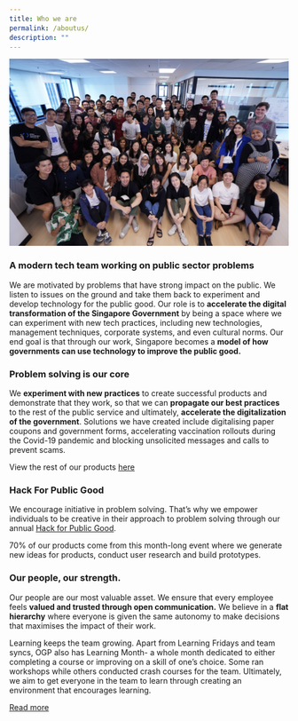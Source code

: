 ```yaml
---
title: Who we are
permalink: /aboutus/
description: ""
---
```

![](/images/aboutus.png)

### A modern tech team working on public sector problems

  
We are motivated by problems that have strong impact on the public. We listen to issues on the ground and take them back to experiment and develop technology for the public good. Our role is to **accelerate the digital transformation of the Singapore Government** by being a space where we can experiment with new tech practices, including new technologies, management techniques, corporate systems, and even cultural norms. Our end goal is that through our work, Singapore becomes a **model of how governments can use technology to improve the public good.**

### Problem solving is our core
We **experiment with new practices** to create successful products and demonstrate that they work, so that we can **propagate our best practices** to the rest of the public service and ultimately, **accelerate the digitalization of the government**. Solutions we have created include digitalising paper coupons and government forms, accelerating vaccination rollouts during the Covid-19 pandemic and blocking unsolicited messages and calls to prevent scams.

View the rest of our products [here](/products/overview)

### Hack For Public Good
We encourage initiative in problem solving. That’s why we empower individuals to be creative in their approach to problem solving through our annual [Hack for Public Good](/hackathon/2022/). 

70% of our products come from this month-long event where we generate new ideas for products, conduct user research and build prototypes.

### Our people, our strength.

Our people are our most valuable asset. We ensure that every employee feels **valued and trusted through open communication.** We believe in a **flat hierarchy** where everyone is given the same autonomy to make decisions that maximises the impact of their work. 

Learning keeps the team growing. Apart from Learning Fridays and team syncs, OGP also has Learning Month- a whole month dedicated to either completing a course or improving on a skill of one’s choice. Some ran workshops while others conducted crash courses for the team. Ultimately, we aim to get everyone in the team to learn through creating an environment that encourages learning.

[Read more](/about-us/lifeatogp/)